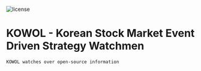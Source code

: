 ![license](https://img.shields.io/github/license/SKKUGoon/goServer)

# KOWOL - Korean Stock Market Event Driven Strategy Watchmen

<p>

    KOWOL watches over open-source information

</p>

##